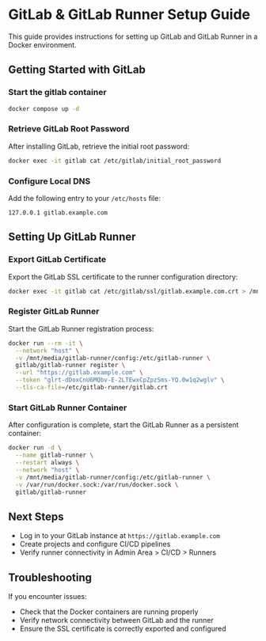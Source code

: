 # GitLab & GitLab Runner Setup Guide

This guide provides instructions for setting up GitLab and GitLab Runner in a Docker environment.

## Getting Started with GitLab

### Start the gitlab container
```bash
docker compose up -d
```

### Retrieve GitLab Root Password
After installing GitLab, retrieve the initial root password:
```bash
docker exec -it gitlab cat /etc/gitlab/initial_root_password
```

### Configure Local DNS
Add the following entry to your `/etc/hosts` file:
```
127.0.0.1 gitlab.example.com
```

## Setting Up GitLab Runner

### Export GitLab Certificate
Export the GitLab SSL certificate to the runner configuration directory:
```bash
docker exec -it gitlab cat /etc/gitlab/ssl/gitlab.example.com.crt > /mnt/media/gitlab-runner/config/gitlab.crt
```

### Register GitLab Runner
Start the GitLab Runner registration process:
```bash
docker run --rm -it \
  --network "host" \
  -v /mnt/media/gitlab-runner/config:/etc/gitlab-runner \
  gitlab/gitlab-runner register \
  --url "https://gitlab.example.com" \
  --token "glrt-dDoxCnU6MQbv-E-2LTEwxCpZpzSms-YQ.0w1q2wglv" \
  --tls-ca-file=/etc/gitlab-runner/gitlab.crt
```

### Start GitLab Runner Container
After configuration is complete, start the GitLab Runner as a persistent container:
```bash
docker run -d \
  --name gitlab-runner \
  --restart always \
  --network "host" \
  -v /mnt/media/gitlab-runner/config:/etc/gitlab-runner \
  -v /var/run/docker.sock:/var/run/docker.sock \
  gitlab/gitlab-runner
```

## Next Steps

- Log in to your GitLab instance at `https://gitlab.example.com`
- Create projects and configure CI/CD pipelines
- Verify runner connectivity in Admin Area > CI/CD > Runners

## Troubleshooting

If you encounter issues:
- Check that the Docker containers are running properly
- Verify network connectivity between GitLab and the runner
- Ensure the SSL certificate is correctly exported and configured
